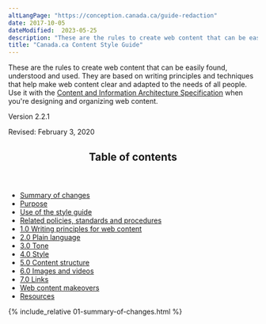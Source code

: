 ```yaml
---
altLangPage: "https://conception.canada.ca/guide-redaction"
date: 2017-10-05
dateModified:  2023-05-25
description: "These are the rules to create web content that can be easily found, understood and used."
title: "Canada.ca Content Style Guide"
---
```

<p>These are the rules to create web content that can be easily found, understood and used. They are based on writing principles and techniques that help make web content clear and adapted to the needs of all people. Use it with the <a href="{{ site.url }}/architecture/canada-content-information-architecture-specification.html">Content and Information Architecture Specification</a> when you're designing and organizing web content.</p>
<p>Version 2.2.1</p>
<p>Revised: February 3, 2020</p>
<section>
  <div class="panel panel-default">
    <header class="panel-heading">
      <h2 class="panel-title">Table of contents</h2>
    </header>
    <div class="panel-body">
      <ul>
        <li><a href="#toc1">Summary of changes</a></li>
        <li><a href="#toc2">Purpose</a></li>
        <li><a href="#toc3">Use of the style guide</a></li>
        <li><a href="#toc4">Related policies, standards and procedures</a></li>
        <li><a href="#toc5">1.0 Writing principles for web content</a></li>
        <li><a href="#toc6">2.0 Plain language</a></li>
        <li><a href="#toc7">3.0 Tone</a></li>
        <li><a href="#toc8">4.0 Style</a></li>
        <li><a href="#toc9">5.0 Content structure</a></li>
        <li><a href="#toc10">6.0 Images and videos</a></li>
        <li><a href="#toc11">7.0 Links</a></li>
        <li><a href="#toc12">Web content makeovers</a></li>
        <li><a href="#toc13">Resources</a></li>
      </ul>
    </div>
  </div>
</section>
{% include_relative 01-summary-of-changes.html %}
